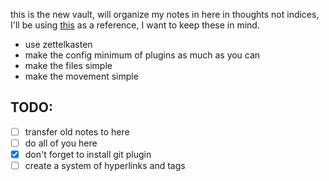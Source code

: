 this is the new vault, will organize my notes in here in thoughts not indices, I'll be using [this](https://www.youtube.com/watch?v=hSTy_BInQs8) as a reference, I want to keep these in mind.
- use zettelkasten
- make the config minimum of plugins as much as you can
- make the files simple
- make the movement simple

## TODO:
- [ ] transfer old notes to here
- [ ] do all of you here
- [x] don't forget to install git plugin
- [ ] create a system of hyperlinks and tags